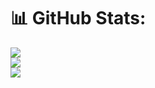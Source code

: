 # 📊 GitHub Stats:
![](https://github-readme-stats.vercel.app/api?username=helderprado)<br/>
![](https://github-readme-streak-stats.herokuapp.com/?user=helderprado)<br/>
![](https://github-readme-stats.vercel.app/api/top-langs/?username=helderprado)
